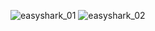 ![easyshark_01](https://github.com/user-attachments/assets/b579f4e9-3204-4b08-a093-a7fae2b9e935)
![easyshark_02](https://github.com/user-attachments/assets/26f1dfd1-7bad-4a9e-8c94-4b194fa0b25b)
